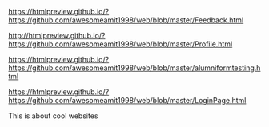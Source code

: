 https://htmlpreview.github.io/?https://github.com/awesomeamit1998/web/blob/master/Feedback.html

http://htmlpreview.github.io/?https://github.com/awesomeamit1998/web/blob/master/Profile.html

https://htmlpreview.github.io/?https://github.com/awesomeamit1998/web/blob/master/alumniformtesting.html

https://htmlpreview.github.io/?https://github.com/awesomeamit1998/web/blob/master/LoginPage.html

This is about cool websites
 
